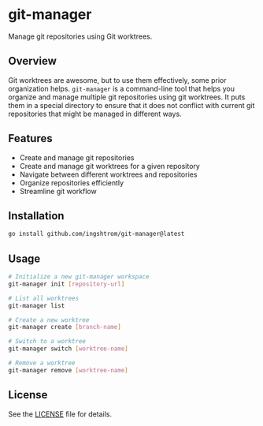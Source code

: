 # git-manager
Manage git repositories using Git worktrees.

## Overview
Git worktrees are awesome, but to use them effectively, some prior organization helps. `git-manager` is a command-line tool that helps you organize and manage multiple git repositories using git worktrees. It puts them in a special directory to ensure that it does not conflict with current git repositories that might be managed in different ways.

## Features
- Create and manage git repositories
- Create and manage git worktrees for a given repository
- Navigate between different worktrees and repositories
- Organize repositories efficiently
- Streamline git workflow

## Installation
```bash
go install github.com/ingshtrom/git-manager@latest
```

## Usage
```bash
# Initialize a new git-manager workspace
git-manager init [repository-url]

# List all worktrees
git-manager list

# Create a new worktree
git-manager create [branch-name]

# Switch to a worktree
git-manager switch [worktree-name]

# Remove a worktree
git-manager remove [worktree-name]
```

## License
See the [LICENSE](LICENSE) file for details.
